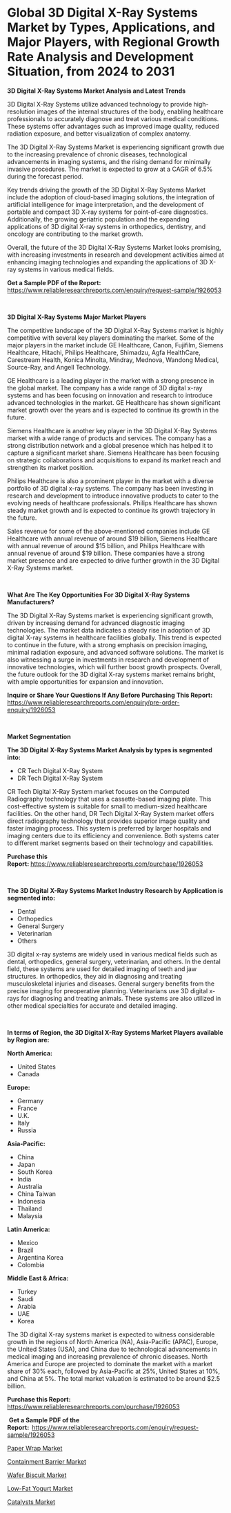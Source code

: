 <p><h1>Global 3D Digital X-Ray Systems Market by Types, Applications, and Major Players, with Regional Growth Rate Analysis and Development Situation, from 2024 to 2031</h1></p><p><strong>3D Digital X-Ray Systems Market Analysis and Latest Trends</strong></p>
<p><p>3D Digital X-Ray Systems utilize advanced technology to provide high-resolution images of the internal structures of the body, enabling healthcare professionals to accurately diagnose and treat various medical conditions. These systems offer advantages such as improved image quality, reduced radiation exposure, and better visualization of complex anatomy.</p><p>The 3D Digital X-Ray Systems Market is experiencing significant growth due to the increasing prevalence of chronic diseases, technological advancements in imaging systems, and the rising demand for minimally invasive procedures. The market is expected to grow at a CAGR of 6.5% during the forecast period.</p><p>Key trends driving the growth of the 3D Digital X-Ray Systems Market include the adoption of cloud-based imaging solutions, the integration of artificial intelligence for image interpretation, and the development of portable and compact 3D X-ray systems for point-of-care diagnostics. Additionally, the growing geriatric population and the expanding applications of 3D digital X-ray systems in orthopedics, dentistry, and oncology are contributing to the market growth.</p><p>Overall, the future of the 3D Digital X-Ray Systems Market looks promising, with increasing investments in research and development activities aimed at enhancing imaging technologies and expanding the applications of 3D X-ray systems in various medical fields.</p></p>
<p><strong>Get a Sample PDF of the Report:&nbsp;</strong> <a href="https://www.reliableresearchreports.com/enquiry/request-sample/1926053">https://www.reliableresearchreports.com/enquiry/request-sample/1926053</a></p>
<p>&nbsp;</p>
<p><strong>3D Digital X-Ray Systems Major Market Players</strong></p>
<p><p>The competitive landscape of the 3D Digital X-Ray Systems market is highly competitive with several key players dominating the market. Some of the major players in the market include GE Healthcare, Canon, Fujifilm, Siemens Healthcare, Hitachi, Philips Healthcare, Shimadzu, Agfa HealthCare, Carestream Health, Konica Minolta, Mindray, Mednova, Wandong Medical, Source-Ray, and Angell Technology.</p><p>GE Healthcare is a leading player in the market with a strong presence in the global market. The company has a wide range of 3D digital x-ray systems and has been focusing on innovation and research to introduce advanced technologies in the market. GE Healthcare has shown significant market growth over the years and is expected to continue its growth in the future.</p><p>Siemens Healthcare is another key player in the 3D Digital X-Ray Systems market with a wide range of products and services. The company has a strong distribution network and a global presence which has helped it to capture a significant market share. Siemens Healthcare has been focusing on strategic collaborations and acquisitions to expand its market reach and strengthen its market position.</p><p>Philips Healthcare is also a prominent player in the market with a diverse portfolio of 3D digital x-ray systems. The company has been investing in research and development to introduce innovative products to cater to the evolving needs of healthcare professionals. Philips Healthcare has shown steady market growth and is expected to continue its growth trajectory in the future.</p><p>Sales revenue for some of the above-mentioned companies include GE Healthcare with annual revenue of around $19 billion, Siemens Healthcare with annual revenue of around $15 billion, and Philips Healthcare with annual revenue of around $19 billion. These companies have a strong market presence and are expected to drive further growth in the 3D Digital X-Ray Systems market.</p></p>
<p>&nbsp;</p>
<p><strong>What Are The Key Opportunities For 3D Digital X-Ray Systems Manufacturers?</strong></p>
<p><p>The 3D Digital X-Ray Systems market is experiencing significant growth, driven by increasing demand for advanced diagnostic imaging technologies. The market data indicates a steady rise in adoption of 3D digital X-ray systems in healthcare facilities globally. This trend is expected to continue in the future, with a strong emphasis on precision imaging, minimal radiation exposure, and advanced software solutions. The market is also witnessing a surge in investments in research and development of innovative technologies, which will further boost growth prospects. Overall, the future outlook for the 3D digital X-ray systems market remains bright, with ample opportunities for expansion and innovation.</p></p>
<p><strong>Inquire or Share Your Questions If Any Before Purchasing This Report:</strong> <a href="https://www.reliableresearchreports.com/enquiry/pre-order-enquiry/1926053">https://www.reliableresearchreports.com/enquiry/pre-order-enquiry/1926053</a></p>
<p>&nbsp;</p>
<p><strong>Market Segmentation</strong></p>
<p><strong>The 3D Digital X-Ray Systems Market Analysis by types is segmented into:</strong></p>
<p><ul><li>CR Tech Digital X-Ray System</li><li>DR Tech Digital X-Ray System</li></ul></p>
<p><p>CR Tech Digital X-Ray System market focuses on the Computed Radiography technology that uses a cassette-based imaging plate. This cost-effective system is suitable for small to medium-sized healthcare facilities. On the other hand, DR Tech Digital X-Ray System market offers direct radiography technology that provides superior image quality and faster imaging process. This system is preferred by larger hospitals and imaging centers due to its efficiency and convenience. Both systems cater to different market segments based on their technology and capabilities.</p></p>
<p><strong>Purchase this Report:&nbsp;</strong><a href="https://www.reliableresearchreports.com/purchase/1926053">https://www.reliableresearchreports.com/purchase/1926053</a></p>
<p>&nbsp;</p>
<p><strong>The 3D Digital X-Ray Systems Market Industry Research by Application is segmented into:</strong></p>
<p><ul><li>Dental</li><li>Orthopedics</li><li>General Surgery</li><li>Veterinarian</li><li>Others</li></ul></p>
<p><p>3D digital x-ray systems are widely used in various medical fields such as dental, orthopedics, general surgery, veterinarian, and others. In the dental field, these systems are used for detailed imaging of teeth and jaw structures. In orthopedics, they aid in diagnosing and treating musculoskeletal injuries and diseases. General surgery benefits from the precise imaging for preoperative planning. Veterinarians use 3D digital x-rays for diagnosing and treating animals. These systems are also utilized in other medical specialties for accurate and detailed imaging.</p></p>
<p>&nbsp;</p>
<p><strong>In terms of Region, the 3D Digital X-Ray Systems Market Players available by Region are:</strong></p>
<p>
    <p> <strong> North America: </strong>
        <ul>
            <li>United States</li>
            <li>Canada</li>
        </ul>
        </p> 
    <p> <strong> Europe: </strong>
        <ul>
            <li>Germany</li>
            <li>France</li>
            <li>U.K.</li>
            <li>Italy</li>
            <li>Russia</li>
        </ul>
        </p> 
    <p> <strong> Asia-Pacific: </strong>
        <ul>
            <li>China</li>
            <li>Japan</li>
            <li>South Korea</li>
            <li>India</li>
            <li>Australia</li>
            <li>China Taiwan</li>
            <li>Indonesia</li>
            <li>Thailand</li>
            <li>Malaysia</li>
        </ul>
        </p> 
    <p> <strong> Latin America: </strong>
        <ul>
            <li>Mexico</li>
            <li>Brazil</li>
            <li>Argentina Korea</li>
            <li>Colombia</li>
        </ul>
        </p> 
    <p> <strong> Middle East & Africa: </strong>
        <ul>
            <li>Turkey</li>
            <li>Saudi</li>
            <li>Arabia</li>
            <li>UAE</li>
            <li>Korea</li>
        </ul>
    </p>
    </p>
<p><p>The 3D digital X-ray systems market is expected to witness considerable growth in the regions of North America (NA), Asia-Pacific (APAC), Europe, the United States (USA), and China due to technological advancements in medical imaging and increasing prevalence of chronic diseases. North America and Europe are projected to dominate the market with a market share of 30% each, followed by Asia-Pacific at 25%, United States at 10%, and China at 5%. The total market valuation is estimated to be around $2.5 billion.</p></p>
<p><strong>Purchase this Report: </strong><a href="https://www.reliableresearchreports.com/purchase/1926053">https://www.reliableresearchreports.com/purchase/1926053</a></p>
<p>&nbsp;<strong>Get a Sample PDF of the Report:&nbsp;&nbsp;</strong><a href="https://www.reliableresearchreports.com/enquiry/request-sample/1926053">https://www.reliableresearchreports.com/enquiry/request-sample/1926053</a></p>
<p><strong></strong></p>
<p><p><a href="https://view.publitas.com/reportprime-1/paper-wrap-market-size-2024-2031-global-industrial-analysis-key-geographical-regions-market-share-top-key-players-product-types-and-forecast-research-report/">Paper Wrap Market</a></p><p><a href="https://view.publitas.com/reportprime-1/containment-barrier-market-size-and-examines-its-market-scope-with-a-primary-focus-on-growth-opportunities-and-forecasted-trends-spanning-from-2024-to-2031/">Containment Barrier Market</a></p><p><a href="https://woozy-pyroraptor-a1f.notion.site/Wafer-Biscuit-Market-Size-and-Growth-Market-Segmentation-Regional-and-Country-Breakdowns-and-Mark-ac1fbb03d0ad407f933070d095687f12">Wafer Biscuit Market</a></p><p><a href="https://rainy-horn-d69.notion.site/Low-Fat-Yogurt-Market-Offer-Valuable-Insights-into-Market-Size-Market-Share-Market-Trends-and-Pro-5bc40de07d6a4f268711200eba9aa5d0">Low-Fat Yogurt Market</a></p><p><a href="https://rainy-horn-d69.notion.site/Catalysts-Market-Challenges-Opportunities-and-Growth-Drivers-and-Major-Market-Players-forecasted--0c5e72441f654840bac13dd731c9ee40">Catalysts Market</a></p></p>